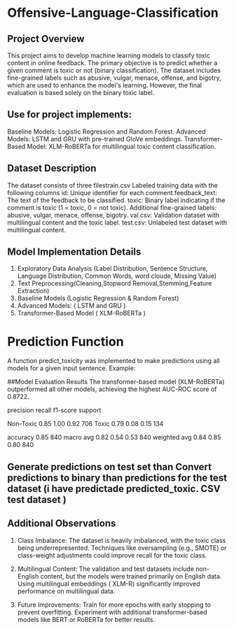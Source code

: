 # Offensive-Language-Classification

## Project Overview
This project aims to develop machine learning models to classify toxic content in online feedback. The primary objective is to predict whether a given comment is toxic or not (binary classification). The dataset includes fine-grained labels such as abusive, vulgar, menace, offense, and bigotry, which are used to enhance the model's learning. However, the final evaluation is based solely on the binary toxic label.

## Use for project implements:
Baseline Models: Logistic Regression and Random Forest.
Advanced Models: LSTM and GRU with pre-trained GloVe embeddings.
Transformer-Based Model: XLM-RoBERTa for multilingual toxic content classification.

## Dataset Description
The dataset consists of three filestrain.csv Labeled training data with the following columns id: Unique identifier for each comment.feedback_text: The text of the feedback to be classified. toxic: Binary label indicating if the comment is toxic (1 = toxic, 0 = not toxic). Additional fine-grained labels: abusive, vulgar, menace, offense, bigotry.
val.csv: Validation dataset with multilingual content and the toxic label.
test.csv: Unlabeled test dataset with multilingual content.

## Model Implementation Details
1. Exploratory Data Analysis (Label Distribution, Sentence Structure, Language Distribution, Common Words, word cloude, Missing Value)
2. Text Preprocessing(Cleaning,Stopword Removal,Stemming,Feature Extraction)
3. Baseline Models
    (Logistic Regression & Random Forest)
4. Advanced Models:
  ( LSTM and GRU )
5. Transformer-Based Model
     ( XLM-RoBERTa )

# Prediction Function
 A function predict_toxicity was implemented to make predictions using all models for a given input sentence. Example:

##Model Evaluation Results
The transformer-based model (XLM-RoBERTa) outperformed all other models, achieving the highest AUC-ROC score of 0.8722.

precision    recall   f1-score    support

   Non-Toxic       0.85      1.00      0.92       706
       Toxic       0.79      0.08      0.15       134

accuracy                           0.85       840
   macro avg       0.82      0.54      0.53       840
weighted avg       0.84      0.85      0.80       840


## Generate predictions on test set than  Convert predictions to binary than predictions for the test dataset (i have predictade  predicted_toxic. CSV  test dataset )

## Additional Observations
1. Class Imbalance:
The dataset is heavily imbalanced, with the toxic class being underrepresented.
Techniques like oversampling (e.g., SMOTE) or class-weight adjustments could improve recall for the toxic class.

2. Multilingual Content:
The validation and test datasets include non-English content, but the models were trained primarily on English data.
Using multilingual embeddings ( XLM-R) significantly improved performance on multilingual data.

3. Future Improvements:
Train for more epochs with early stopping to prevent overfitting.
Experiment with additional transformer-based models like BERT or RoBERTa for better results.
     
